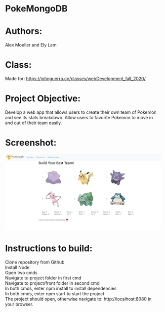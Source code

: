 # PokeMongoDB
# Authors: 
Alex Moeller and Ely Lam
# Class:
Made for: https://johnguerra.co/classes/webDevelopment_fall_2020/
# Project Objective: 
Develop a web app that allows users to create their own team of Pokemon and see its stats breakdown. Allow users to favorite Pokemon to move in and out of their team easily.
# Screenshot:
![screenshot](/front/public/images/pokeScreenshot.png)
# Instructions to build:
  Clone repository from Github\
  Install Node\
  Open two cmds\
  Navigate to project folder in first cmd\
  Navigate to project/front folder in second cmd\
  In both cmds, enter npm install to install dependencies\
  In both cmds, enter npm start to start the project\
  The project should open, otherwise navigate to: http://localhost:8080 in your browser.

